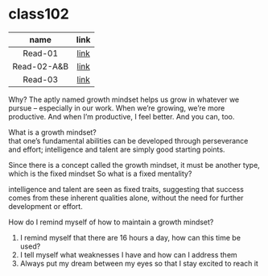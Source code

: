 # class102
| name | link |	
| :---:| :---:|	
| Read-01 | [link](class-102-b.md)|	
|Read-02-A&B | [link](class-102-A.md)|
|Read-03|	[link](class-102-03.md)|

Why? The aptly named growth mindset helps us grow in whatever we pursue – especially in our work. When we’re growing, we’re more productive. And when I’m productive, I feel better. And you can, too.	

What is a growth mindset?	
 that one’s fundamental abilities can be developed through perseverance and effort; intelligence and talent are simply good starting points.	

Since there is a concept called the growth mindset, it must be another type, which is the fixed mindset	
So what is a fixed mentality?	

 intelligence and talent are seen as fixed traits, suggesting that success comes from these inherent qualities alone, without the need for further development or effort.	

 How do I remind myself of how to maintain a growth mindset?	
1. I remind myself that there are 16 hours a day, how can this time be used?	
2. I tell myself what weaknesses I have and how can I address them	
3. Always put my dream between my eyes so that I stay excited to reach it	



